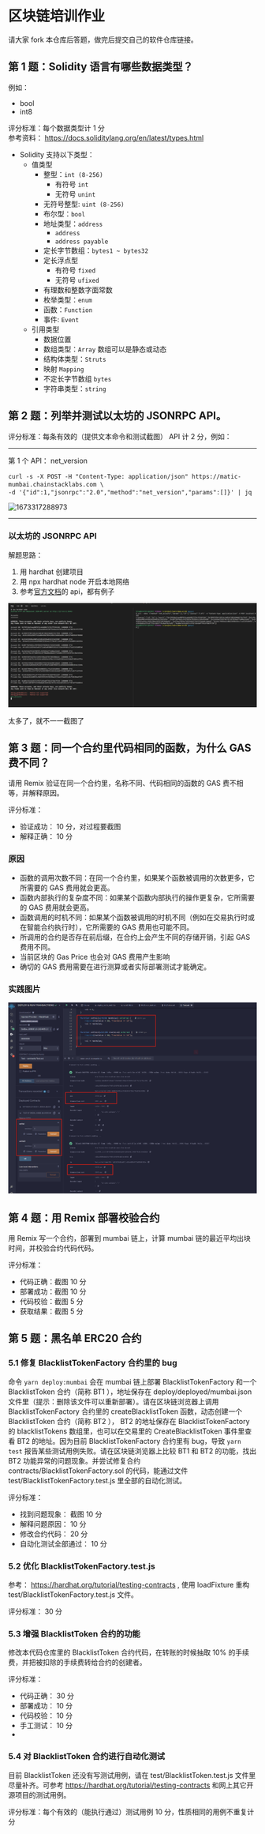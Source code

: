 # 区块链培训作业

请大家 fork 本仓库后答题，做完后提交自己的软件仓库链接。

## 第 1 题：Solidity 语言有哪些数据类型？

例如：

-   bool
-   int8

评分标准：每个数据类型计 1 分  
参考资料： https://docs.soliditylang.org/en/latest/types.html

-   Solidity 支持以下类型：
    -   值类型
        -   整型：`int (8-256)`
            -   有符号 `int`
            -   无符号 `unint`
        -   无符号整型: `uint (8-256)`
        -   布尔型：`bool`
        -   地址类型：`address`
            -   `address`
            -   `address payable`
        -   定长字节数组：`bytes1 ~ bytes32`
        -   定长浮点型
            -   有符号 `fixed`
            -   无符号 `ufixed`
        -   有理数和整数字面常数
        -   枚举类型：`enum`
        -   函数：`Function`
        -   事件: `Event`
    -   引用类型
        -   数据位置
        -   数组类型：`Array` 数组可以是静态或动态
        -   结构体类型：`Struts`
        -   映射 `Mapping`
        -   不定长字节数组 `bytes`
        -   字符串类型：`string`

## 第 2 题：列举并测试以太坊的 JSONRPC API。

评分标准：每条有效的（提供文本命令和测试截图） API 计 2 分，例如：

---

第 1 个 API： net_version

```shell
curl -s -X POST -H "Content-Type: application/json" https://matic-mumbai.chainstacklabs.com \
-d '{"id":1,"jsonrpc":"2.0","method":"net_version","params":[]}' | jq
```

![1673317288973](https://user-images.githubusercontent.com/7695325/211447294-e9e142c1-0fec-4588-9c8a-7ebfbd38a907.png)

---

### 以太坊的 JSONRPC API

解题思路：

1. 用 hardhat 创建项目
2. 用 npx hardhat node 开启本地网络
3. 参考[官方文档](https://openethereum.github.io/JSONRPC-eth-module#eth_accounts)的 api，都有例子

![举一个例子截图](./imgs//jsonrpc-api.png)

太多了，就不一一截图了

## 第 3 题：同一个合约里代码相同的函数，为什么 GAS 费不同？

请用 Remix 验证在同一个合约里，名称不同、代码相同的函数的 GAS 费不相等，并解释原因。

评分标准：

-   验证成功： 10 分，对过程要截图
-   解释正确： 10 分

### 原因

-   函数的调用次数不同：在同一个合约里，如果某个函数被调用的次数更多，它所需要的 GAS 费用就会更高。
-   函数内部执行的复杂度不同：如果某个函数内部执行的操作更复杂，它所需要的 GAS 费用就会更高。
-   函数调用的时机不同：如果某个函数被调用的时机不同（例如在交易执行时或在智能合约执行时），它所需要的 GAS 费用也可能不同。
-   所调用的合约是否存在前后缀，在合约上会产生不同的存储开销，引起 GAS 费用不同。
-   当前区块的 Gas Price 也会对 GAS 费用产生影响
-   确切的 GAS 费用需要在进行测算或者实际部署测试才能确定。

### 实践图片

![gas不同](./imgs/gas.png)

## 第 4 题：用 Remix 部署校验合约

用 Remix 写一个合约，部署到 mumbai 链上，计算 mumbai 链的最近平均出块时间，并校验合约代码代码。

评分标准：

-   代码正确：截图 10 分
-   部署成功：截图 10 分
-   代码校验：截图 5 分
-   获取结果：截图 5 分

## 第 5 题：黑名单 ERC20 合约

### 5.1 修复 BlacklistTokenFactory 合约里的 bug

命令 `yarn deploy:mumbai` 会在 mumbai 链上部署 BlacklistTokenFactory 和一个 BlacklistToken 合约（简称 BT1 ），地址保存在 deploy/deployed/mumbai.json 文件里（提示：删除该文件可以重新部署）。请在区块链浏览器上调用 BlacklistTokenFactory 合约里的 createBlacklistToken 函数，动态创建一个 BlacklistToken 合约（简称 BT2 ）， BT2 的地址保存在 BlacklistTokenFactory 的 blacklistTokens 数组里，也可以在交易里的 CreateBlacklistToken 事件里查看 BT2 的地址。因为目前 BlacklistTokenFactory 合约里有 bug，导致 `yarn test` 报告某些测试用例失败。请在区块链浏览器上比较 BT1 和 BT2 的功能，找出 BT2 功能异常的问题现象。并尝试修复合约 contracts/BlacklistTokenFactory.sol 的代码，能通过文件 test/BlacklistTokenFactory.test.js 里全部的自动化测试。

评分标准：

-   找到问题现象： 截图 10 分
-   解释问题原因： 10 分
-   修改合约代码： 20 分
-   自动化测试全部通过： 10 分

### 5.2 优化 BlacklistTokenFactory.test.js

参考： https://hardhat.org/tutorial/testing-contracts , 使用 loadFixture 重构 test/BlacklistTokenFactory.test.js 文件。

评分标准： 30 分

### 5.3 增强 BlacklistToken 合约的功能

修改本代码仓库里的 BlacklistToken 合约代码，在转账的时候抽取 10% 的手续费，并把被扣除的手续费转给合约的创建者。

评分标准：

-   代码正确： 30 分
-   部署成功： 10 分
-   代码校验： 10 分
-   手工测试： 10 分
-

### 5.4 对 BlacklistToken 合约进行自动化测试

目前 BlacklistToken 还没有写测试用例，请在 test/BlacklistToken.test.js 文件里尽量补齐。可参考 https://hardhat.org/tutorial/testing-contracts 和网上其它开源项目的测试用例。

评分标准：每个有效的（能执行通过）测试用例 10 分，性质相同的用例不重复计分
